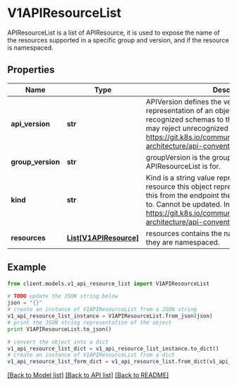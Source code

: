 # V1APIResourceList

APIResourceList is a list of APIResource, it is used to expose the name of the resources supported in a specific group and version, and if the resource is namespaced.

## Properties
Name | Type | Description | Notes
------------ | ------------- | ------------- | -------------
**api_version** | **str** | APIVersion defines the versioned schema of this representation of an object. Servers should convert recognized schemas to the latest internal value, and may reject unrecognized values. More info: https://git.k8s.io/community/contributors/devel/sig-architecture/api-conventions.md#resources | [optional] 
**group_version** | **str** | groupVersion is the group and version this APIResourceList is for. | 
**kind** | **str** | Kind is a string value representing the REST resource this object represents. Servers may infer this from the endpoint the client submits requests to. Cannot be updated. In CamelCase. More info: https://git.k8s.io/community/contributors/devel/sig-architecture/api-conventions.md#types-kinds | [optional] 
**resources** | [**List[V1APIResource]**](V1APIResource.md) | resources contains the name of the resources and if they are namespaced. | 

## Example

```python
from client.models.v1_api_resource_list import V1APIResourceList

# TODO update the JSON string below
json = "{}"
# create an instance of V1APIResourceList from a JSON string
v1_api_resource_list_instance = V1APIResourceList.from_json(json)
# print the JSON string representation of the object
print V1APIResourceList.to_json()

# convert the object into a dict
v1_api_resource_list_dict = v1_api_resource_list_instance.to_dict()
# create an instance of V1APIResourceList from a dict
v1_api_resource_list_form_dict = v1_api_resource_list.from_dict(v1_api_resource_list_dict)
```
[[Back to Model list]](../README.md#documentation-for-models) [[Back to API list]](../README.md#documentation-for-api-endpoints) [[Back to README]](../README.md)


